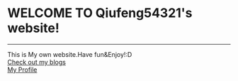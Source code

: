 
# **WELCOME TO Qiufeng54321's website!**
--------  
This is My own website.Have fun&Enjoy!:D  
[Check out my blogs](https://qiufeng54321.github.io/posts/Main)  
[My Profile](https://qiufeng54321.github.io/Profile)
